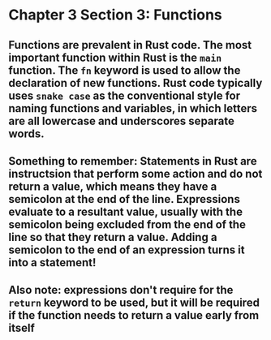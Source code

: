 # Chapter 3 Section 3: Functions

## Functions are prevalent in Rust code. The most important function within Rust is the `main` function. The `fn` keyword is used to allow the declaration of new functions. Rust code typically uses `snake case` as the conventional style for naming functions and variables, in which letters are all lowercase and underscores separate words.

## Something to remember: Statements in Rust are instructsion that perform some action and do not return a value, which means they have a semicolon at the end of the line. Expressions evaluate to a resultant value, usually with the semicolon being excluded from the end of the line so that they return a value. Adding a semicolon to the end of an expression turns it into a statement!

## Also note: expressions don't require for the `return` keyword to be used, but it will be required if the function needs to return a value early from itself
